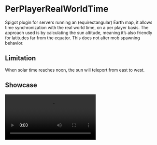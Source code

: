 # PerPlayerRealWorldTime
Spigot plugin for servers running an (equirectangular) Earth map, it allows time synchronization with the real world time, on a per player basis. The approach used is by calculating the sun altitude, meaning it’s also friendly for latitudes far from the equator. This does not alter mob spawning behavior.

## Limitation
When solar time reaches noon, the sun will teleport from east to west.

## Showcase
![Click here](https://github.com/knockbackFriction/PerPlayerRealWorldTime/raw/refs/heads/main/pluginShowcase.mp4)
